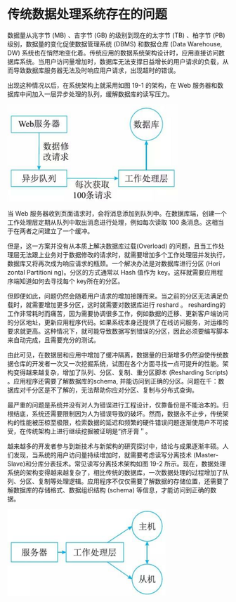 # 传统数据处理系统存在的问题


数据量从兆字节 (MB) 、吉字节 (GB) 的级别到现在的太字节 (TB) 、柏字节 (PB) 级别，数据量的变化促使数据管理系统 (DBMS) 和数据仓库 (Data Warehouse,  DW) 系统也在悄然地变化着。传统应用的数据系统架构设计时，应用直接访问数据库系统。当用户访问量增加时，数据库无法支撑日益增长的用户请求的负载，从而导致数据库服务器无法及时响应用户请求，出现超时的错误。


出现这种情况以后，在系统架构上就采用如图 19-1 的架构，在 Web 服务器和数据库中间加入一层异步处理的队列，缓解数据库的读写压力。

![alt text](1传统数据处理系统存在的问题/在服务器和数据库中增加异步队列缓冲隔离.png)

当 Web 服务器收到页面请求时，会将消息添加到队列中。在数据库端，创建一个工作处理层定期从队列中取出消息进行处理，例如每次读取 100 条消息。这相当于在两者之间建立了一个缓冲。

但是，这一方案并没有从本质上解决数据库过载(Overload) 的问题，且当工作处理层无法跟上业务对于数据修改的请求时，就需要增加多个工作处理层并发执行，数据库又将再次成为响应请求的瓶颈。一个解决办法是对数据库进行分区 (Hori zontal Partitioni ng)。分区的方式通常以 Hash 值作为 key。这样就需要应用程序端知道如何去寻找每个 key所在的分区。


但即便如此，问题仍然会随着用户请求的增加接踵而来。当之前的分区无法满足负载时，就需要增加更多分区，这时就需要对数据库进行 reshard 。 resharding的工作非常耗时而痛苦，因为需要协调很多工作，例如数据的迁移、更新客户端访问的分区地址，更新应用程序代码。如果系统本身还提供了在线访问服务，对运维的要求就更高。这种情况下，就可能导致数据写到错误的分区，因此必须要编写脚本来自动完成，且需要充分的测试。

由此可见，在数据层和应用中增加了缓冲隔离，数据量的日渐增多仍然迫使传统数据仓库的开发者一次又一次挖掘系统，试图在各个方面寻找一点可提升的性能。架构变得越来越复杂，增加了队列、分区、复制、重分区脚本 (Resharding Scripts) 。应用程序还需要了解数据库的schema, 并能访问到正确的分区。问题在千：数据库对千分区是不了解的，无法帮助你应对分区、复制与分布式查询。


最严重的问题是系统并没有对人为错误进行工程设计，仅靠备份是不能治本的。归根结底，系统还需要限制因为人为错误导致的破坏。然而，数据永不止步，传统架构的性能被压椋至极限，检索数据的延迟和频繁的硬件错误问题逐渐使用户不可接受，在传统架构上进行继续挖掘被证明是“挤牙膏＂。



越来越多的开发者参与到新技术与新架构的研究探讨中，结论与成果逐渐丰硕。人们发现，当系统的用户访问量持续增加时，就需要考虑读写分离技术 (Master-Slave)和分库分表技术。常见读写分离技术架构如图 19-2 所示。现在，数据处理系统的架构变得越来越复杂了，相比传统的数据库，一次数据处理的过程增加了队列、分区、复制等处理逻辑。应用程序不仅仅需要了解数据的存储位置，还需要了解数据库的存储格式、数据组织结构 (schema) 等信息，才能访问到正确的数据。

![alt text](1传统数据处理系统存在的问题/常见的读写分离技术架构.png)



















































